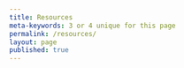 ```yaml
---
title: Resources
meta-keywords: 3 or 4 unique for this page
permalink: /resources/
layout: page
published: true
---
```




